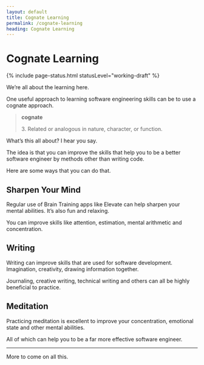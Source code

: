 ```yaml
---
layout: default
title: Cognate Learning
permalink: /cognate-learning
heading: Cognate Learning
---
```


# Cognate Learning

{% include page-status.html statusLevel="working-draft" %}

We’re all about the learning here.

One useful approach to learning software engineering skills can be to use a cognate approach.

> **cognate**
>
> 3\. Related or analogous in nature, character, or function.    

What’s this all about? I hear you say.

The idea is that you can improve the skills that help you to be a better software engineer by methods other than writing code.

Here are some ways that you can do that.

## Sharpen Your Mind

Regular use of Brain Training apps like Elevate can help sharpen your mental abilities. It’s also fun and relaxing.

You can improve skills like attention, estimation, mental arithmetic and concentration.

## Writing

Writing can improve skills that are used for software development. Imagination, creativity, drawing information together.

Journaling, creative writing, technical writing and others can all be highly beneficial to practice.

## Meditation

Practicing meditation is excellent to improve your concentration, emotional state and other mental abilities.

All of which can help you to be a far more effective software engineer.

---

More to come on all this.
